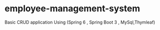 # employee-management-system
Basic CRUD application Using (Spring 6 , Spring Boot 3 , MySql,Thymleaf)
